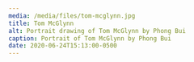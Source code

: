 ```yaml
---
media: /media/files/tom-mcglynn.jpg
title: Tom McGlynn
alt: Portrait drawing of Tom McGlynn by Phong Bui
caption: Portrait of Tom McGlynn by Phong Bui
date: 2020-06-24T15:13:00-0500
---
```

